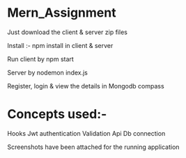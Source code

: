 # Mern_Assignment


Just download the client & server zip files

Install :- npm install in client & server

Run client by npm start 

Server by  nodemon index.js

Register, login & view the details in Mongodb compass


# Concepts used:-

Hooks
Jwt authentication
Validation
Api 
Db connection


Screenshots have been attached for the running application

